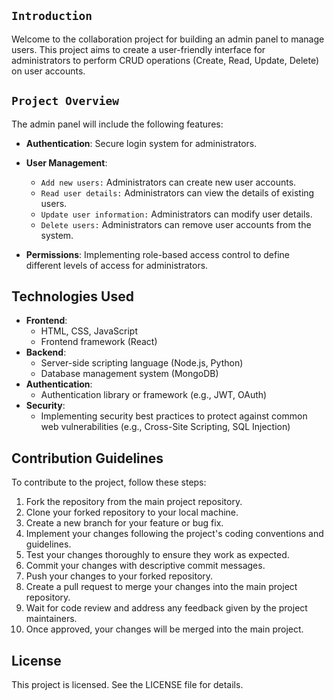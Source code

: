 ## `Introduction`
Welcome to the collaboration project for building an admin panel to manage users. This project aims to create a user-friendly interface for administrators to perform CRUD operations (Create, Read, Update, Delete) on user accounts.

## `Project Overview`
The admin panel will include the following features:
- **Authentication**: Secure login system for administrators.

- **User Management**:
  - `Add new users:` Administrators can create new user accounts.
  - `Read user details:` Administrators can view the details of existing users.
  - `Update user information:` Administrators can modify user details.
  - `Delete users:` Administrators can remove user accounts from the system.
- **Permissions**: Implementing role-based access control to define different levels of access for administrators.

## Technologies Used
- **Frontend**:
  - HTML, CSS, JavaScript
  - Frontend framework (React)
- **Backend**:
  - Server-side scripting language (Node.js, Python)
  - Database management system (MongoDB)
- **Authentication**:
  - Authentication library or framework (e.g., JWT, OAuth)
- **Security**:
  - Implementing security best practices to protect against common web vulnerabilities (e.g., Cross-Site Scripting, SQL Injection)
  
## Contribution Guidelines
To contribute to the project, follow these steps:
1. Fork the repository from the main project repository.
2. Clone your forked repository to your local machine.
3. Create a new branch for your feature or bug fix.
4. Implement your changes following the project's coding conventions and guidelines.
5. Test your changes thoroughly to ensure they work as expected.
6. Commit your changes with descriptive commit messages.
7. Push your changes to your forked repository.
8. Create a pull request to merge your changes into the main project repository.
9. Wait for code review and address any feedback given by the project maintainers.
10. Once approved, your changes will be merged into the main project.

<!-- ## Getting Started
To get started with the project, follow these steps:
1. Clone the main project repository to your local machine.
2. Set up the development environment for both frontend and backend components.
3. Install any necessary dependencies using package managers like npm or yarn.
4. Configure the database connection settings.
5. Start the development server for both frontend and backend.
6. Access the admin panel in your web browser and log in using your administrator credentials.

## Additional Resources
For more information or assistance, refer to the following resources:
- Project Documentation: [Link to documentation]
- Issue Tracker: [Link to issue tracker]
- Discussion Forum: [Link to discussion forum] -->

## License
This project is licensed. See the LICENSE file for details.
